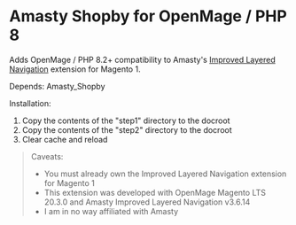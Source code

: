 # Amasty Shopby for OpenMage / PHP 8

Adds OpenMage / PHP 8.2+ compatibility to Amasty's [Improved Layered Navigation](https://amasty.com/improved-layered-navigation.html) extension for Magento 1.

Depends: 
Amasty_Shopby

Installation:
1. Copy the contents of the "step1" directory to the docroot
2. Copy the contents of the "step2" directory to the docroot
3. Clear cache and reload

> Caveats:
> - You must already own the Improved Layered Navigation extension for Magento 1
> - This extension was developed with OpenMage Magento LTS 20.3.0 and Amasty Improved Layered Navigation v3.6.14
> - I am in no way affiliated with Amasty
